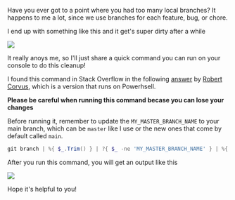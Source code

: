﻿Have you ever got to a point where you had too many local branches? It happens to me a lot, since we use branches for each feature, bug, or chore.

I end up with something like this and it get's super dirty after a while

<img src="https://imgur.com/W3OGJE7.png">

It really anoys me, so I'll just share a quick command you can run on your console to do this cleanup!

I found this command in Stack Overflow in the following [answer](https://stackoverflow.com/a/56671336/7823470) by [Robert Corvus](https://stackoverflow.com/users/529612/robert-corvus), which is a version that runs on Powerhsell.

**Please be careful when running this command becase you can lose your changes**

Before running it, remember to update the `MY_MASTER_BRANCH_NAME` to your main branch, which can be `master` like I use or the new ones that come by default called `main`.

``` powershell
git branch | %{ $_.Trim() } | ?{ $_ -ne 'MY_MASTER_BRANCH_NAME' } | %{ git branch -D $_ }

```

After you run this command, you will get an output like this

<img src="https://imgur.com/VJn89OZ.png">

Hope it's helpful to you!
